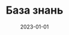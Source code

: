 ---
title: "База знань"
date: 2023-01-01
draft: false
layout: "knowledge-base"
sections:
  - title: "БПЛА"
    isFirst: true
    items:
      - question: "Як правильно паяти політний стек. Інструкція"
        answer: "Короткий опис того, який помилок потрібно уникати, поради від експерта. Короткий опис того, який помилок потрібно уникати, поради від експерта. Короткий опис >>"
      - question: "Як правильно паяти політний стек. Інструкція"
        answer: "Короткий опис того, який помилок потрібно уникати, поради від експерта. Короткий опис того, який помилок потрібно уникати, поради від експерта. Короткий опис >>"
      - question: "Як правильно паяти політний стек. Інструкція"
        answer: "Короткий опис того, який помилок потрібно уникати, поради від експерта. Короткий опис того, який помилок потрібно уникати, поради від експерта. Короткий опис >>"
      - question: "Як правильно паяти політний стек. Інструкція"
        answer: "Короткий опис того, який помилок потрібно уникати, поради від експерта. Короткий опис того, який помилок потрібно уникати, поради від експерта. Короткий опис >>"
      - question: "Як правильно паяти політний стек. Інструкція"
        answer: "Короткий опис того, який помилок потрібно уникати, поради від експерта. Короткий опис того, який помилок потрібно уникати, поради від експерта. Короткий опис >>"
      - question: "Як правильно паяти політний стек. Інструкція"
        answer: "Короткий опис того, який помилок потрібно уникати, поради від експерта. Короткий опис того, який помилок потрібно уникати, поради від експерта. Короткий опис >>"
      - question: "Як правильно паяти політний стек. Інструкція"
        answer: "Короткий опис того, який помилок потрібно уникати, поради від експерта. Короткий опис того, який помилок потрібно уникати, поради від експерта. Короткий опис >>"
  - title: "ВІДЕОПЕРЕДАВАЧІ"
    isFirst: false
    items: []
  - title: "ESC"
    isFirst: false
    items: []
---